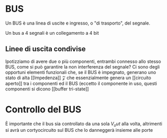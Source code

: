 # BUS
Un BUS è una linea di uscite e ingresso, o "di trasporto", del segnale.

Un bus a 4 segnali è un collegamento a 4 bit


## Linee di uscita condivise
Ipotizziamo di avere due o più componenti, entrambi connesso allo stesso BUS, come si può garantire la non interferenza del segnale? Ci sono degli opportuni elementi funzionali che, se il BUS è impegnato, generano uno stato di alta [[Impedenza]] $\mathcal{Z}$ che essenzialmente genera un [[circuito aperto]] tra i componenti ed il BUS (eccetto il componente in uso, questi componenti si dicono [[buffer tri-state]]


# Controllo del BUS
È importante che il bus sia controllato da una sola $V_out$ alla volta, altrimenti si avrà un cortyocircuito sul BUS che lo danneggerà insieme alle porte